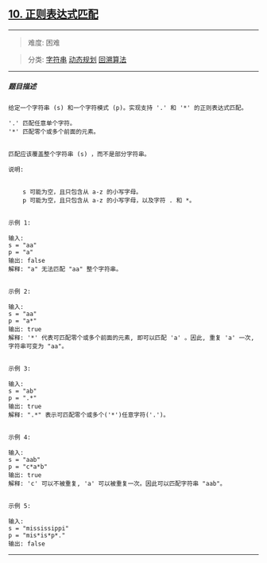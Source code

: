 ## [10. 正则表达式匹配](https://leetcode-cn.com/problems/regular-expression-matching/)

---

> 难度: 困难

> 分类:  [字符串](https://leetcode-cn.com/tag/string/)  [动态规划](https://leetcode-cn.com/tag/dynamic-programming/)  [回溯算法](https://leetcode-cn.com/tag/backtracking/) 

---

##### 题目描述

```
给定一个字符串 (s) 和一个字符模式 (p)。实现支持 '.' 和 '*' 的正则表达式匹配。

'.' 匹配任意单个字符。
'*' 匹配零个或多个前面的元素。


匹配应该覆盖整个字符串 (s) ，而不是部分字符串。

说明:


	s 可能为空，且只包含从 a-z 的小写字母。
	p 可能为空，且只包含从 a-z 的小写字母，以及字符 . 和 *。


示例 1:

输入:
s = "aa"
p = "a"
输出: false
解释: "a" 无法匹配 "aa" 整个字符串。


示例 2:

输入:
s = "aa"
p = "a*"
输出: true
解释: '*' 代表可匹配零个或多个前面的元素, 即可以匹配 'a' 。因此, 重复 'a' 一次, 字符串可变为 "aa"。


示例 3:

输入:
s = "ab"
p = ".*"
输出: true
解释: ".*" 表示可匹配零个或多个('*')任意字符('.')。


示例 4:

输入:
s = "aab"
p = "c*a*b"
输出: true
解释: 'c' 可以不被重复, 'a' 可以被重复一次。因此可以匹配字符串 "aab"。


示例 5:

输入:
s = "mississippi"
p = "mis*is*p*."
输出: false

```

---
